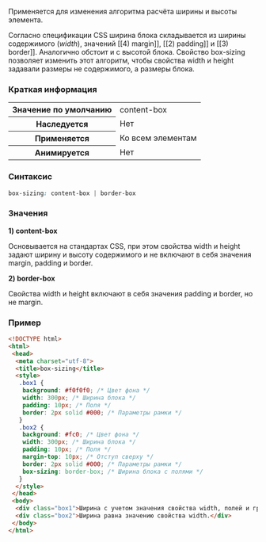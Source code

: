 Применяется для изменения алгоритма расчёта ширины и высоты элемента.

Согласно спецификации CSS ширина блока складывается из ширины содержимого (_width_), значений [[4) margin]], [[2) padding]] и [[3) border]]. Аналогично обстоит и с высотой блока. Свойство box-sizing позволяет изменить этот алгоритм, чтобы свойства width и height задавали размеры не содержимого, а размеры блока.

### Краткая информация
<table>
	<tbody>
		<tr>
			<th>Значение по умолчанию </th>
			<td>content-box</td>
		</tr>
		<tr>
			<th>Наследуется</th>
			<td>Нет</td>
		</tr>
		<tr>
			<th>Применяется</th>
			<td>Ко всем элементам </td>
		</tr>
		<tr>
			<th>Анимируется</th>
			<td>Нет</td>
		</tr>
	</tbody>
</table>

### Синтаксис
```css
box-sizing: content-box | border-box
```

### Значения
__1) content-box__

Основывается на стандартах CSS, при этом свойства width и height задают ширину и высоту содержимого и не включают в себя значения margin, padding и border.

__2) border-box__

Свойства width и height включают в себя значения padding и border, но не margin.

### Пример
```html
<!DOCTYPE html>
<html>
 <head>
  <meta charset="utf-8">
  <title>box-sizing</title>
  <style>
   .box1 { 
    background: #f0f0f0; /* Цвет фона */
    width: 300px; /* Ширина блока */
    padding: 10px; /* Поля */
    border: 2px solid #000; /* Параметры рамки */
   }
   .box2 { 
    background: #fc0; /* Цвет фона */
    width: 300px; /* Ширина блока */
    padding: 10px; /* Поля */
    margin-top: 10px; /* Отступ сверху */
    border: 2px solid #000; /* Параметры рамки */
    box-sizing: border-box; /* Ширина блока с полями */
   }
  </style>
 </head>
 <body> 
  <div class="box1">Ширина с учетом значения свойства width, полей и границ.</div>
  <div class="box2">Ширина равна значению свойства width.</div>
 </body>
</html>
```

